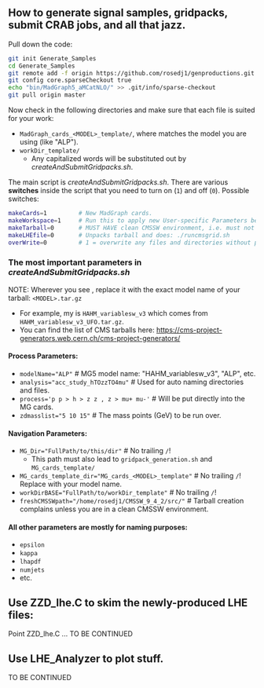 ## How to generate signal samples, gridpacks, submit CRAB jobs, and all that jazz.
<!--- The safest way for this code to work is to `git clone https://github.com/rosedj1/genproductions.git`, because there are lots of dependent files. However, you may just be able to do:--->

Pull down the code:
```bash
git init Generate_Samples
cd Generate_Samples
git remote add -f origin https://github.com/rosedj1/genproductions.git
git config core.sparseCheckout true
echo "bin/MadGraph5_aMCatNLO/" >> .git/info/sparse-checkout
git pull origin master
``` 

Now check in the following directories and make sure that each file is suited for your work:
<!--Now you need to prepare a couple of directories:
* createAndSubmitGridpacks.sh -->
* `MadGraph_cards_<MODEL>_template/`, where <MODEL> matches the model you are using (like "ALP").
* `workDir_template/`
    * Any capitalized words will be substituted out by _createAndSubmitGridpacks.sh_.

The main script is *createAndSubmitGridpacks.sh*. There are various **switches** inside the script that you need to turn on (`1`) and off (`0`). Possible switches:
```bash
makeCards=1         # New MadGraph cards.                                                     
makeWorkspace=1     # Run this to apply new User-specific Parameters below or make new CRAB cards
makeTarball=0       # MUST HAVE clean CMSSW environment, i.e. must not have cmsenv'ed!           
makeLHEfile=0       # Unpacks tarball and does: ./runcmsgrid.sh   
overWrite=0         # 1 = overwrite any files and directories without prompting
```

### The most important parameters in *createAndSubmitGridpacks.sh*
NOTE: Wherever you see <MODEL>, replace it with the exact model name of your tarball: `<MODEL>.tar.gz`
* For example, my <MODEL> is `HAHM_variablesw_v3` which comes from `HAHM_variablesw_v3_UFO.tar.gz`.
* You can find the list of CMS tarballs here: https://cms-project-generators.web.cern.ch/cms-project-generators/

#### Process Parameters:
* `modelName="ALP"`                       # MG5 model name: "HAHM_variablesw_v3", "ALP", etc.
* `analysis="acc_study_hTOzzTO4mu"`       # Used for auto naming directories and files.
* `process='p p > h > z z , z > mu+ mu-'` # Will be put directly into the MG cards.
* `zdmasslist="5 10 15"`                  # The mass points (GeV) to be run over. 

#### Navigation Parameters:
* `MG_Dir="FullPath/to/this/dir"`   # No trailing `/`!
   * This path must also lead to `gridpack_generation.sh` and `MG_cards_template/`
* `MG_cards_template_dir="MG_cards_<MODEL>_template"`   # No trailing `/`! Replace <MODEL> with your model name.
* `workDirBASE="FullPath/to/workDir_template"` # No trailing `/`!
* `freshCMSSWpath="/home/rosedj1/CMSSW_9_4_2/src/"` # Tarball creation complains unless you are in a clean CMSSW environment.
<!-- * 
* `process='p p > h > z z , z > mu+ mu-`, the exact MadGraph5 process (MG5) to be inserted into your MG5 card.
-->

#### All other parameters are mostly for naming purposes:
* `epsilon`
* `kappa`
* `lhapdf`
* `numjets`
* etc.

## Use ZZD_lhe.C to skim the newly-produced LHE files:
Point ZZD_lhe.C ...
TO BE CONTINUED

## Use LHE_Analyzer to plot stuff.
TO BE CONTINUED
